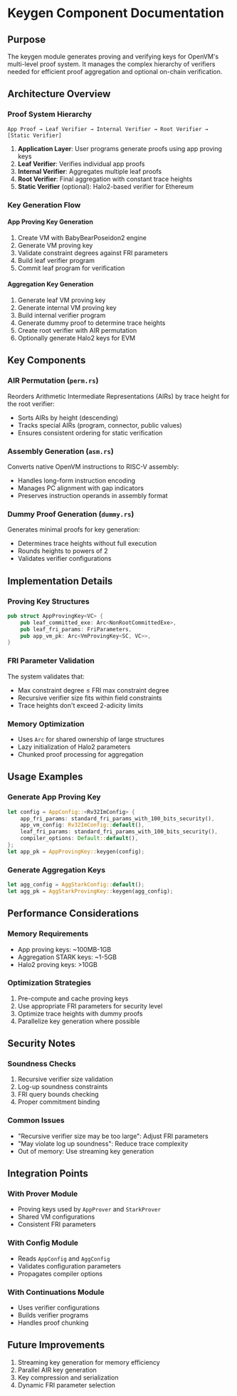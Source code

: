# Keygen Component Documentation

## Purpose
The keygen module generates proving and verifying keys for OpenVM's multi-level proof system. It manages the complex hierarchy of verifiers needed for efficient proof aggregation and optional on-chain verification.

## Architecture Overview

### Proof System Hierarchy
```
App Proof → Leaf Verifier → Internal Verifier → Root Verifier → [Static Verifier]
```

1. **Application Layer**: User programs generate proofs using app proving keys
2. **Leaf Verifier**: Verifies individual app proofs
3. **Internal Verifier**: Aggregates multiple leaf proofs
4. **Root Verifier**: Final aggregation with constant trace heights
5. **Static Verifier** (optional): Halo2-based verifier for Ethereum

### Key Generation Flow

#### App Proving Key Generation
1. Create VM with BabyBearPoseidon2 engine
2. Generate VM proving key
3. Validate constraint degrees against FRI parameters
4. Build leaf verifier program
5. Commit leaf program for verification

#### Aggregation Key Generation
1. Generate leaf VM proving key
2. Generate internal VM proving key
3. Build internal verifier program
4. Generate dummy proof to determine trace heights
5. Create root verifier with AIR permutation
6. Optionally generate Halo2 keys for EVM

## Key Components

### AIR Permutation (`perm.rs`)
Reorders Arithmetic Intermediate Representations (AIRs) by trace height for the root verifier:
- Sorts AIRs by height (descending)
- Tracks special AIRs (program, connector, public values)
- Ensures consistent ordering for static verification

### Assembly Generation (`asm.rs`)
Converts native OpenVM instructions to RISC-V assembly:
- Handles long-form instruction encoding
- Manages PC alignment with gap indicators
- Preserves instruction operands in assembly format

### Dummy Proof Generation (`dummy.rs`)
Generates minimal proofs for key generation:
- Determines trace heights without full execution
- Rounds heights to powers of 2
- Validates verifier configurations

## Implementation Details

### Proving Key Structures

```rust
pub struct AppProvingKey<VC> {
    pub leaf_committed_exe: Arc<NonRootCommittedExe>,
    pub leaf_fri_params: FriParameters,
    pub app_vm_pk: Arc<VmProvingKey<SC, VC>>,
}
```

### FRI Parameter Validation
The system validates that:
- Max constraint degree ≤ FRI max constraint degree
- Recursive verifier size fits within field constraints
- Trace heights don't exceed 2-adicity limits

### Memory Optimization
- Uses `Arc` for shared ownership of large structures
- Lazy initialization of Halo2 parameters
- Chunked proof processing for aggregation

## Usage Examples

### Generate App Proving Key
```rust
let config = AppConfig::<Rv32ImConfig> {
    app_fri_params: standard_fri_params_with_100_bits_security(),
    app_vm_config: Rv32ImConfig::default(),
    leaf_fri_params: standard_fri_params_with_100_bits_security(),
    compiler_options: Default::default(),
};
let app_pk = AppProvingKey::keygen(config);
```

### Generate Aggregation Keys
```rust
let agg_config = AggStarkConfig::default();
let agg_pk = AggStarkProvingKey::keygen(agg_config);
```

## Performance Considerations

### Memory Requirements
- App proving keys: ~100MB-1GB
- Aggregation STARK keys: ~1-5GB
- Halo2 proving keys: >10GB

### Optimization Strategies
1. Pre-compute and cache proving keys
2. Use appropriate FRI parameters for security level
3. Optimize trace heights with dummy proofs
4. Parallelize key generation where possible

## Security Notes

### Soundness Checks
1. Recursive verifier size validation
2. Log-up soundness constraints
3. FRI query bounds checking
4. Proper commitment binding

### Common Issues
- "Recursive verifier size may be too large": Adjust FRI parameters
- "May violate log up soundness": Reduce trace complexity
- Out of memory: Use streaming key generation

## Integration Points

### With Prover Module
- Proving keys used by `AppProver` and `StarkProver`
- Shared VM configurations
- Consistent FRI parameters

### With Config Module
- Reads `AppConfig` and `AggConfig`
- Validates configuration parameters
- Propagates compiler options

### With Continuations Module
- Uses verifier configurations
- Builds verifier programs
- Handles proof chunking

## Future Improvements
1. Streaming key generation for memory efficiency
2. Parallel AIR key generation
3. Key compression and serialization
4. Dynamic FRI parameter selection